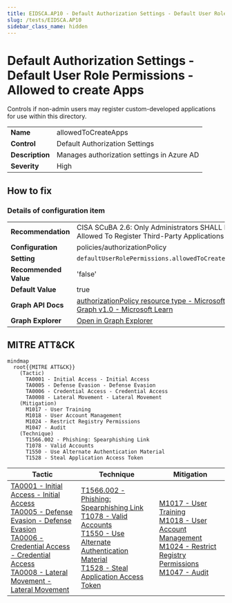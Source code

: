 ```yaml
---
title: EIDSCA.AP10 - Default Authorization Settings - Default User Role Permissions - Allowed to create Apps
slug: /tests/EIDSCA.AP10
sidebar_class_name: hidden
---
```


# Default Authorization Settings - Default User Role Permissions - Allowed to create Apps

Controls if non-admin users may register custom-developed applications for use within this directory.

| | |
|-|-|
| **Name** | allowedToCreateApps |
| **Control** | Default Authorization Settings |
| **Description** | Manages authorization settings in Azure AD |
| **Severity** | High |

## How to fix



### Details of configuration item
| | |
|-|-|
| **Recommendation** | CISA SCuBA 2.6: Only Administrators SHALL Be Allowed To Register Third-Party Applications |
| **Configuration** | policies/authorizationPolicy |
| **Setting** | `defaultUserRolePermissions.allowedToCreateApps` |
| **Recommended Value** | 'false' |
| **Default Value** | true |
| **Graph API Docs** | [authorizationPolicy resource type - Microsoft Graph v1.0 - Microsoft Learn](https://learn.microsoft.com/en-us/graph/api/resources/authorizationpolicy) |
| **Graph Explorer** | [Open in Graph Explorer](https://developer.microsoft.com/en-us/graph/graph-explorer?request=policies/authorizationPolicy&method=GET&version=beta&GraphUrl=https://graph.microsoft.com) |


## MITRE ATT&CK

```mermaid
mindmap
  root{{MITRE ATT&CK}}
    (Tactic)
      TA0001 - Initial Access - Initial Access
      TA0005 - Defense Evasion - Defense Evasion
      TA0006 - Credential Access - Credential Access
      TA0008 - Lateral Movement - Lateral Movement
    (Mitigation)
      M1017 - User Training
      M1018 - User Account Management
      M1024 - Restrict Registry Permissions
      M1047 - Audit
    (Technique)
      T1566.002 - Phishing: Spearphishing Link
      T1078 - Valid Accounts
      T1550 - Use Alternate Authentication Material
      T1528 - Steal Application Access Token
```
|Tactic|Technique|Mitigation|
|---|---|---|
|[TA0001 - Initial Access - Initial Access](https://attack.mitre.org/tactics/TA0001)<br/>[TA0005 - Defense Evasion - Defense Evasion](https://attack.mitre.org/tactics/TA0005)<br/>[TA0006 - Credential Access - Credential Access](https://attack.mitre.org/tactics/TA0006)<br/>[TA0008 - Lateral Movement - Lateral Movement](https://attack.mitre.org/tactics/TA0008)|[T1566.002 - Phishing: Spearphishing Link](https://attack.mitre.org/techniques/T1566/002)<br/>[T1078 - Valid Accounts](https://attack.mitre.org/techniques/T1078)<br/>[T1550 - Use Alternate Authentication Material](https://attack.mitre.org/techniques/T1550)<br/>[T1528 - Steal Application Access Token](https://attack.mitre.org/techniques/T1528)|[M1017 - User Training](https://attack.mitre.org/mitigations/M1017)<br/>[M1018 - User Account Management](https://attack.mitre.org/mitigations/M1018)<br/>[M1024 - Restrict Registry Permissions](https://attack.mitre.org/mitigations/M1024)<br/>[M1047 - Audit](https://attack.mitre.org/mitigations/M1047)|

